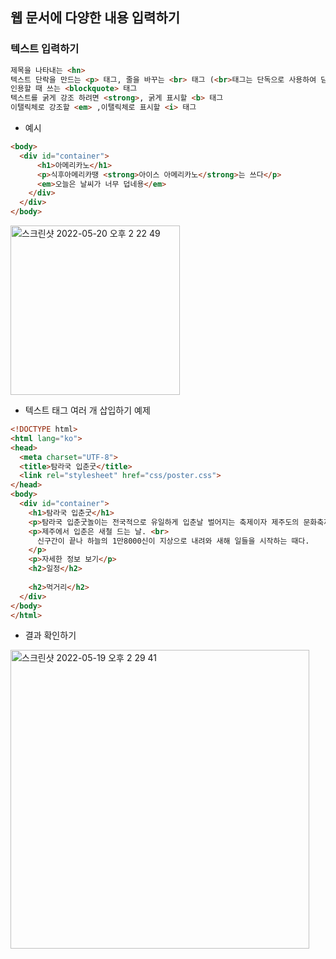 ## 웹 문서에 다양한 내용 입력하기  
### 텍스트 입력하기 
``` html
제목을 나타내는 <hn>
텍스트 단락을 만드는 <p> 태그, 줄을 바꾸는 <br> 태그 (<br>태그는 단독으로 사용하여 닫는 태그 필요 없음)
인용할 때 쓰는 <blockquote> 태그
텍스트를 굵게 강조 하려면 <strong>, 굵게 표시할 <b> 태그
이탤릭체로 강조할 <em> ,이탤릭체로 표시할 <i> 태그
```

* 예시

```html
<body>
  <div id="container">
      <h1>아메리카노</h1>
      <p>식후아메리카땡 <strong>아이스 아메리카노</strong>는 쓰다</p>
      <em>오늘은 날씨가 너무 덥네용</em>
    </div>
  </div>  
</body>
```


<img width="271" alt="스크린샷 2022-05-20 오후 2 22 49" src="https://user-images.githubusercontent.com/97012561/169456233-484aa45a-a64e-4760-8091-953039abce70.png">


* 텍스트 태그 여러 개 삽입하기 예제  
```html
<!DOCTYPE html>
<html lang="ko">
<head>
  <meta charset="UTF-8">
  <title>탐라국 입춘굿</title>
  <link rel="stylesheet" href="css/poster.css">
</head>
<body>
  <div id="container">
    <h1>탐라국 입춘굿</h1>    
    <p>탐라국 입춘굿놀이는 전국적으로 유일하게 입춘날 벌어지는 축제이자 제주도의 문화축제 중에서 유일하게 전통시대부터 존재했던 축제이다.</p>
    <p>제주에서 입춘은 새철 드는 날. <br>
      신구간이 끝나 하늘의 1만8000신이 지상으로 내려와 새해 일들을 시작하는 때다.
    </p>
    <p>자세한 정보 보기</p>
    <h2>일정</h2>
    
    <h2>먹거리</h2>
  </div>
</body>
</html>
```

 * 결과 확인하기 



<img width="478" alt="스크린샷 2022-05-19 오후 2 29 41" src="https://user-images.githubusercontent.com/97012561/169217173-55d42248-d36f-4d35-af11-c6c060cd43d5.png">
